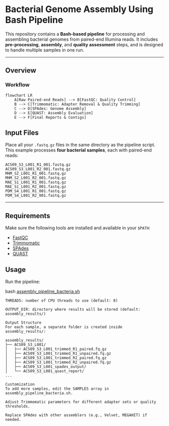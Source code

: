 # Bacterial Genome Assembly Using Bash Pipeline

This repository contains a **Bash-based pipeline** for processing and assembling bacterial genomes from paired-end Illumina reads. It includes **pre-processing**, **assembly**, and **quality assessment** steps, and is designed to handle multiple samples in one run.

---

## Overview

### **Workflow**

```mermaid
flowchart LR
    A[Raw Paired-end Reads] --> B[FastQC: Quality Control]
    B --> C[Trimmomatic: Adapter Removal & Quality Trimming]
    C --> D[SPAdes: Genome Assembly]
    D --> E[QUAST: Assembly Evaluation]
    E --> F[Final Reports & Contigs]
```


## Input Files

Place all your `.fastq.gz` files in the same directory as the pipeline script.  
This example processes **four bacterial samples**, each with paired-end reads:

```
ACS09_S3_L001_R1_001.fastq.gz
ACS09_S3_L001_R2_001.fastq.gz
MHM_S2_L001_R1_001.fastq.gz
MHM_S2_L001_R2_001.fastq.gz
MAE_S1_L001_R1_001.fastq.gz
MAE_S1_L001_R2_001.fastq.gz
PDM_S4_L001_R1_001.fastq.gz
PDM_S4_L001_R2_001.fastq.gz
```


---

## Requirements

Make sure the following tools are installed and available in your `$PATH`:

- [FastQC](https://www.bioinformatics.babraham.ac.uk/projects/fastqc/)
- [Trimmomatic](http://www.usadellab.org/cms/?page=trimmomatic)
- [SPAdes](https://cab.spbu.ru/software/spades/)
- [QUAST](http://quast.sourceforge.net/)


## Usage

Run the pipeline:

bash [assembly_pipeline_bacteria.sh](https://github.com/sergiodealencar/bioinformatics-engineering-portfolio/blob/main/bash-genome-assembly-pipeline/assembly_pipeline_bacteria.sh)

```Script Parameters
THREADS: number of CPU threads to use (default: 8)

OUTPUT_DIR: directory where results will be stored (default: assembly_results/)

Output Structure
For each sample, a separate folder is created inside assembly_results/:

assembly_results/
├── ACS09_S3_L001/
│   ├── ACS09_S3_L001_trimmed_R1_paired.fq.gz
│   ├── ACS09_S3_L001_trimmed_R1_unpaired.fq.gz
│   ├── ACS09_S3_L001_trimmed_R2_paired.fq.gz
│   ├── ACS09_S3_L001_trimmed_R2_unpaired.fq.gz
│   ├── ACS09_S3_L001_spades_output/
│   └── ACS09_S3_L001_quast_report/
...

Customization
To add more samples, edit the SAMPLES array in assembly_pipeline_bacteria.sh.

Adjust Trimmomatic parameters for different adapter sets or quality thresholds.

Replace SPAdes with other assemblers (e.g., Velvet, MEGAHIT) if needed.




